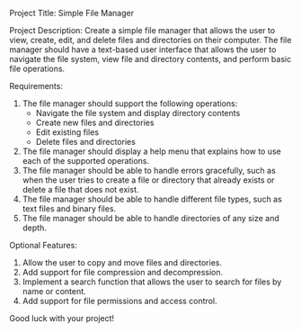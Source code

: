 Project Title: Simple File Manager

Project Description:
Create a simple file manager that allows the user to view, create, edit, and delete files and directories on their computer. The file manager should have a text-based user interface that allows the user to navigate the file system, view file and directory contents, and perform basic file operations.

Requirements:
1. The file manager should support the following operations:
    - Navigate the file system and display directory contents
    - Create new files and directories
    - Edit existing files
    - Delete files and directories
2. The file manager should display a help menu that explains how to use each of the supported operations.
3. The file manager should be able to handle errors gracefully, such as when the user tries to create a file or directory that already exists or delete a file that does not exist.
4. The file manager should be able to handle different file types, such as text files and binary files.
5. The file manager should be able to handle directories of any size and depth.

Optional Features:
1. Allow the user to copy and move files and directories.
2. Add support for file compression and decompression.
3. Implement a search function that allows the user to search for files by name or content.
4. Add support for file permissions and access control.

Good luck with your project!